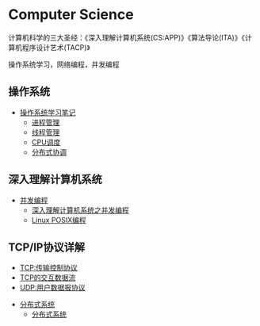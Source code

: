 # Computer Science

计算机科学的三大圣经：《深入理解计算机系统(CS:APP)》《算法导论(ITA)》《计算机程序设计艺术(TACP)》

操作系统学习，网络编程，并发编程

## 操作系统

* [操作系统学习笔记](Operating/README.md)
   + [进程管理](Operating/ProcessManagement.md)
   + [线程管理](Operating/ThreadManagement.md)
   + [CPU调度](Operating/CpuManagement.md)
   + [分布式协调](Operating/DFS_1.md)

## 深入理解计算机系统

* [并发编程](Concurrency/README.md)  
   + [深入理解计算机系统之并发编程](01.md)  
   + [Linux POSIX编程](02.md)  

## TCP/IP协议详解

+ [TCP:传输控制协议](Operating/tcp1.md)
+ [TCP的交互数据流](Operating/tcp2.md)
+ [UDP:用户数据报协议](Operating/udp1.md)

* [分布式系统](DistributedSystem/README.md)
   + [分布式系统](DistributedSystem/DS01.md)

